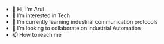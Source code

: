 - 👋 Hi, I’m Arul
- 👀 I’m interested in Tech
- 🌱 I’m currently learning industrial communication protocols
- 💞️ I’m looking to collaborate on industrial Automation
- 📫 How to reach me 

<!---
de-arul/de-arul is a ✨ special ✨ repository because its `README.md` (this file) appears on your GitHub profile.
You can click the Preview link to take a look at your changes.
--->
